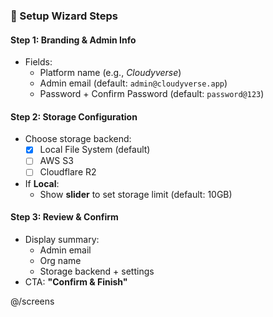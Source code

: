 ### 🧙 Setup Wizard Steps

#### **Step 1: Branding & Admin Info**
- Fields:
  - Platform name (e.g., _Cloudyverse_)
  - Admin email (default: `admin@cloudyverse.app`)
  - Password + Confirm Password (default: `password@123`)

#### **Step 2: Storage Configuration**
- Choose storage backend:
  - [x] Local File System (default)
  - [ ] AWS S3
  - [ ] Cloudflare R2
- If **Local**:
  - Show **slider** to set storage limit (default: 10GB)

#### **Step 3: Review & Confirm**
- Display summary:
  - Admin email
  - Org name
  - Storage backend + settings
- CTA: **"Confirm & Finish"**


@/screens 